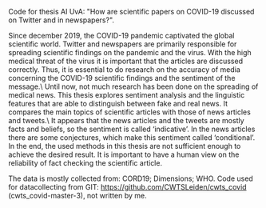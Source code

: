 Code for thesis AI UvA: "How are scientific papers on COVID-19 discussed on Twitter and in newspapers?".

Since december 2019, the COVID-19 pandemic captivated the global scientific world. Twitter and newspapers are primarily responsible for spreading scientific findings on the pandemic and the virus. With the high medical threat of the virus it is important that the articles are discussed correctly. Thus, it is essential to do research on the accuracy of media concerning the COVID-19 scientific findings and the sentiment of the message.\\ 
Until now, not much research has been done on the spreading of medical news. This thesis explores sentiment analysis and the linguistic features that are able to distinguish between fake and real news. It compares the main topics of scientific articles with those of news articles and tweets.\\
It appears that the news articles and the tweets are mostly facts and beliefs, so the sentiment is called ‘indicative’. In the news articles there are some conjectures, which make this sentiment called ‘conditional’. In the end, the used methods in this thesis are not sufficient enough to achieve the desired result. It is important to have a human view on the reliability of fact checking the scientific article.

The data is mostly collected from:
CORD19; Dimensions; WHO.
Code used for datacollecting from GIT: https://github.com/CWTSLeiden/cwts_covid (cwts_covid-master-3), not written by me.

